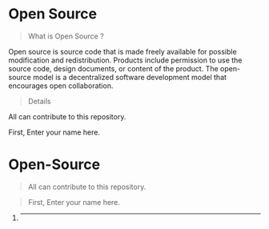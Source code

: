 
# Open Source

> What is Open Source ?

Open source is source code that is made freely available for possible modification and redistribution. Products include permission to use the source code, design documents, or content of the product. The open-source model is a decentralized software development model that encourages open collaboration.

> Details

All can contribute to this repository.

First, Enter your name here.

# Open-Source
> All can contribute to this repository.

> First, Enter your name here.


1. _ _ _ _ _ _ _ _
